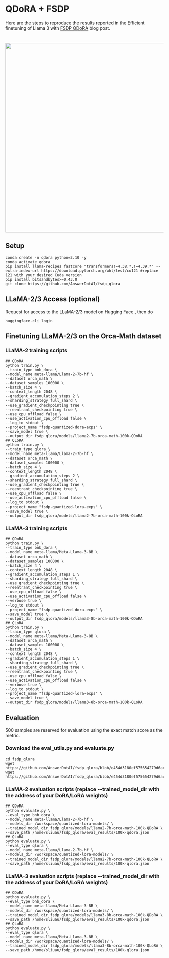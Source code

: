 # QDoRA + FSDP
Here are the steps to reproduce the results reported in the Efficient finetuning of Llama 3 with [FSDP QDoRA](https://www.answer.ai/posts/2024-04-26-fsdp-qdora-llama3.html) blog post.

<h1 align="center"> 
    <img src="../imgs/qdora.jpg" width="600">
</h1>

## Setup
```Shell
conda create -n qdora python=3.10 -y
conda activate qdora
pip install llama-recipes fastcore "transformers!=4.38.*,!=4.39.*" --extra-index-url https://download.pytorch.org/whl/test/cu121 #replace 121 with your desired Cuda version
pip install bitsandbytes>=0.43.0
git clone https://github.com/AnswerDotAI/fsdp_qlora
```

## LLaMA-2/3 Access (optional)
Request for access to the LLaMA-2/3 model on Hugging Face., then do
```Shell
huggingface-cli login
```

## Finetuning LLaMA-2/3 on the Orca-Math dataset

### LLaMA-2 training scripts
```Shell
## QDoRA
python train.py \
--train_type bnb_dora \
--model_name meta-llama/Llama-2-7b-hf \
--dataset orca_math \
--dataset_samples 100000 \
--batch_size 4 \
--context_length 2048 \
--gradient_accumulation_steps 2 \
--sharding_strategy full_shard \
--use_gradient_checkpointing true \
--reentrant_checkpointing true \
--use_cpu_offload false \
--use_activation_cpu_offload false \
--log_to stdout \
--project_name "fsdp-quantized-dora-exps" \
--save_model true \
--output_dir fsdp_qlora/models/llama2-7b-orca-math-100k-QDoRA
## QLoRA
python train.py \
--train_type qlora \
--model_name meta-llama/Llama-2-7b-hf \
--dataset orca_math \
--dataset_samples 100000 \
--batch_size 4 \
--context_length 2048 \
--gradient_accumulation_steps 2 \
--sharding_strategy full_shard \
--use_gradient_checkpointing true \
--reentrant_checkpointing true \
--use_cpu_offload false \
--use_activation_cpu_offload false \
--log_to stdout \
--project_name "fsdp-quantized-lora-exps" \
--save_model true \
--output_dir fsdp_qlora/models/llama2-7b-orca-math-100k-QLoRA
```

### LLaMA-3 training scripts
```Shell
## QDoRA
python train.py \
--train_type bnb_dora \
--model_name meta-llama/Meta-Llama-3-8B \
--dataset orca_math \
--dataset_samples 100000 \
--batch_size 4 \
--context_length 2048 \
--gradient_accumulation_steps 1 \
--sharding_strategy full_shard \
--use_gradient_checkpointing true \
--reentrant_checkpointing true \
--use_cpu_offload false \
--use_activation_cpu_offload false \
--verbose true \
--log_to stdout \
--project_name "fsdp-quantized-dora-exps" \
--save_model true \
--output_dir fsdp_qlora/models/llama3-8b-orca-math-100k-QDoRA
## QLoRA
python train.py \
--train_type qlora \
--model_name meta-llama/Meta-Llama-3-8B \
--dataset orca_math \
--dataset_samples 100000 \
--batch_size 4 \
--context_length 2048 \
--gradient_accumulation_steps 1 \
--sharding_strategy full_shard \
--use_gradient_checkpointing true \
--reentrant_checkpointing true \
--use_cpu_offload false \
--use_activation_cpu_offload false \
--verbose true \
--log_to stdout \
--project_name "fsdp-quantized-lora-exps" \
--save_model true \
--output_dir fsdp_qlora/models/llama3-8b-orca-math-100k-QLoRA
```

## Evaluation
500 samples are reserved for evaluation using the exact match score as the metric.
### Download the eval_utils.py and evaluate.py
```Shell
cd fsdp_qlora
wget https://github.com/AnswerDotAI/fsdp_qlora/blob/e454d3180ef575654279d6ac444a86cb0bb3ff33/eval_utils.py
wget https://github.com/AnswerDotAI/fsdp_qlora/blob/e454d3180ef575654279d6ac444a86cb0bb3ff33/evaluate.py
```
### LLaMA-2 evaluation scripts (replace --trained_model_dir with the address of your DoRA/LoRA weights)
```Shell
## QDoRA
python evaluate.py \
--eval_type bnb_dora \
--model_name meta-llama/Llama-2-7b-hf \
--models_dir /workspace/quantized-lora-models/ \
--trained_model_dir fsdp_qlora/models/llama2-7b-orca-math-100k-QDoRA \
--save_path /home/sliuau/fsdp_qlora/eval_results/100k-qdora.json
## QLoRA
python evaluate.py \
--eval_type qlora \
--model_name meta-llama/Llama-2-7b-hf \
--models_dir /workspace/quantized-lora-models/ \
--trained_model_dir fsdp_qlora/models/llama2-7b-orca-math-100k-QLoRA \
--save_path /home/sliuau/fsdp_qlora/eval_results/100k-qlora.json
```
### LLaMA-3 evaluation scripts (replace --trained_model_dir with the address of your DoRA/LoRA weights)
```Shell
## QDoRA
python evaluate.py \
--eval_type bnb_dora \
--model_name meta-llama/Meta-Llama-3-8B \
--models_dir /workspace/quantized-lora-models/ \
--trained_model_dir fsdp_qlora/models/llama3-8b-orca-math-100k-QDoRA \
--save_path /home/sliuau/fsdp_qlora/eval_results/100k-qdora.json
## QLoRA
python evaluate.py \
--eval_type qlora \
--model_name meta-llama/Meta-Llama-3-8B \
--models_dir /workspace/quantized-lora-models/ \
--trained_model_dir fsdp_qlora/models/llama3-8b-orca-math-100k-QLoRA \
--save_path /home/sliuau/fsdp_qlora/eval_results/100k-qlora.json
```